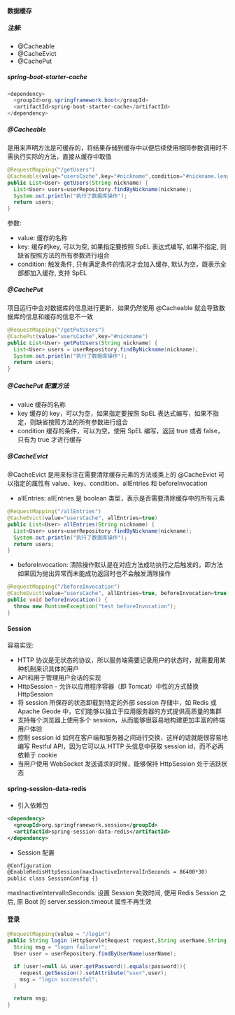 #### 数据缓存
##### 注解:
- @Cacheable
- @CacheEvict
- @CachePut

##### spring-boot-starter-cache
```java
<dependency>
  <groupId>org.springframework.boot</groupId>
  <artifactId>spring-boot-starter-cache</artifactId>
</dependency>
```

##### @Cacheable
是用来声明方法是可缓存的，将结果存储到缓存中以便后续使用相同参数调用时不需执行实际的方法，直接从缓存中取值
```java
@RequestMapping("/getUsers")
@Cacheable(value="usersCache",key="#nickname",condition="#nickname.length() >= 6")
public List<User> getUsers(String nickname) {
  List<User> users=userRepository.findByNickname(nickname);
  System.out.println("执行了数据库操作");
  return users;
}
```
参数:
- value: 缓存的名称
- key: 缓存的key, 可以为空, 如果指定要按照 SpEL 表达式编写, 如果不指定, 则缺省按照方法的所有参数进行组合
- condition: 触发条件, 只有满足条件的情况才会加入缓存, 默认为空，既表示全部都加入缓存, 支持 SpEL

##### @CachePut
项目运行中会对数据库的信息进行更新，如果仍然使用 @Cacheable 就会导致数据库的信息和缓存的信息不一致

```java
@RequestMapping("/getPutUsers")
@CachePut(value="usersCache",key="#nickname")
public List<User> getPutUsers(String nickname) {
  List<User> users = userRepository.findByNickname(nickname);
  System.out.println("执行了数据库操作");
  return users;
}
```

##### @CachePut 配置方法
- value 缓存的名称
- key 缓存的 key，可以为空，如果指定要按照 SpEL 表达式编写，如果不指定，则缺省按照方法的所有参数进行组合
- condition 缓存的条件，可以为空，使用 SpEL 编写，返回 true 或者 false，只有为 true 才进行缓存

##### @CacheEvict
@CacheEvict 是用来标注在需要清除缓存元素的方法或类上的
@CacheEvict 可以指定的属性有 value、key、condition、allEntries 和 beforeInvocation

- allEntries: allEntries 是 boolean 类型，表示是否需要清除缓存中的所有元素
```java
@RequestMapping("/allEntries")
@CacheEvict(value="usersCache", allEntries=true)
public List<User> allEntries(String nickname) {
  List<User> users=userRepository.findByNickname(nickname);
  System.out.println("执行了数据库操作");
  return users;
}
```
- beforeInvocation: 清除操作默认是在对应方法成功执行之后触发的，即方法如果因为抛出异常而未能成功返回时也不会触发清除操作
```java
@RequestMapping("/beforeInvocation")
@CacheEvict(value="usersCache", allEntries=true, beforeInvocation=true)
public void beforeInvocation() {
  throw new RuntimeException("test beforeInvocation");
}
```

#### Session
容易实现: 
- HTTP 协议是无状态的协议，所以服务端需要记录用户的状态时，就需要用某种机制来识具体的用户
- API和用于管理用户会话的实现
- HttpSession - 允许以应用程序容器（即 Tomcat）中性的方式替换 HttpSession
- 将 session 所保存的状态卸载到特定的外部 session 存储中，如 Redis 或 Apache Geode 中，它们能够以独立于应用服务器的方式提供高质量的集群
- 支持每个浏览器上使用多个 session，从而能够很容易地构建更加丰富的终端用户体验
- 控制 session id 如何在客户端和服务器之间进行交换，这样的话就能很容易地编写 Restful API，因为它可以从 HTTP 头信息中获取 session id，而不必再依赖于 cookie
- 当用户使用 WebSocket 发送请求的时候，能够保持 HttpSession 处于活跃状态

#### spring-session-data-redis
- 引入依赖包
```xml
<dependency>
  <groupId>org.springframework.session</groupId>
  <artifactId>spring-session-data-redis</artifactId>
</dependency>
```
- Session 配置
```xml
@Configuration
@EnableRedisHttpSession(maxInactiveIntervalInSeconds = 86400*30)
public class SessionConfig {}
```
maxInactiveIntervalInSeconds: 设置 Session 失效时间, 使用 Redis Session 之后, 原 Boot 的 server.session.timeout 属性不再生效

#### 登录
```java
@RequestMapping(value = "/login")
public String login (HttpServletRequest request,String userName,String password){
  String msg = "logon failure!";
  User user = userRepository.findByUserName(userName);

  if (user!=null && user.getPassword().equals(password)){
    request.getSession().setAttribute("user",user);
    msg = "login successful";
  }

  return msg;
}
```
